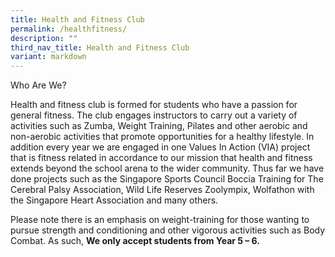 ```yaml
---
title: Health and Fitness Club
permalink: /healthfitness/
description: ""
third_nav_title: Health and Fitness Club
variant: markdown
---
```

Who Are We?

Health and fitness club is formed for students who have a passion for general fitness. The club engages instructors to carry out a variety of activities such as Zumba, Weight Training, Pilates and other aerobic and non-aerobic activities that promote opportunities for a healthy lifestyle. In addition every year we are engaged in one Values In Action (VIA) project that is fitness related in accordance to our mission that health and fitness extends beyond the school arena to the wider community. Thus far we have done projects such as the Singapore Sports Council Boccia Training for The Cerebral Palsy Association, Wild Life Reserves Zoolympix, Wolfathon with the Singapore Heart Association and many others.

Please note there is an emphasis on weight-training for those wanting to pursue strength and conditioning and other vigorous activities such as Body Combat. As such, **We only accept students from Year 5 – 6.**
